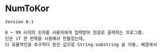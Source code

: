 # NumToKor
<pre>Version 0.1<br>
0 ~ 99 사이의 숫자를 사용자에게 입력받아 한글로 출력하는 프로그램.
단순 if 문 반복을 사용해서 만들었는데, 
더 효율적인걸 추구하다 받은 값으로 String.substring 을 이용, 배열에서 가져오듯이 만들어 보았다. 
</pre>
